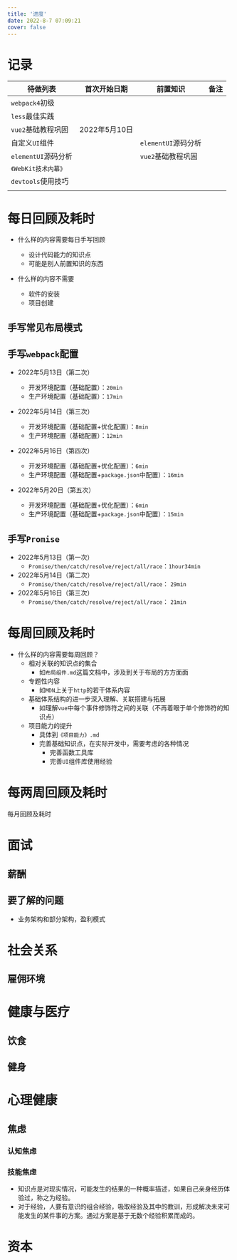```yaml
---
title: '进度'
date: 2022-8-7 07:09:21
cover: false
---
```




# 记录

| 待做列表             | 首次开始日期  | 前置知识            | 备注 |
| -------------------- | ------------- | ------------------- | ---- |
| `webpack4`初级       |               |                     |      |
| `less`最佳实践       |               |                     |      |
| `vue2`基础教程巩固   | 2022年5月10日 |                     |      |
| 自定义`UI`组件       |               | `elementUI`源码分析 |      |
| `elementUI`源码分析  |               | `vue2`基础教程巩固  |      |
| `《WebKit技术内幕》` |               |                     |      |
| `devtools`使用技巧   |               |                     |      |
|                      |               |                     |      |

# 每日回顾及耗时

- 什么样的内容需要每日手写回顾
  - 设计代码能力的知识点
  - 可能是别人前置知识的东西

- 什么样的内容不需要
  - 软件的安装
  - 项目创建

## 手写常见布局模式

## 手写`webpack`配置

- 2022年5月13日（第二次）
  - 开发环境配置（基础配置）：`20min`
  - 生产环境配置（基础配置）：`17min`
- 2022年5月14日（第三次）
  - 开发环境配置（基础配置+优化配置）：`8min`
  - 生产环境配置（基础配置）：`12min`
- 2022年5月16日（第四次）
  - 开发环境配置（基础配置+优化配置）：`6min`
  - 生产环境配置（基础配置+`package.json`中配置）：`16min`

- 2022年5月20日（第五次）
  - 开发环境配置（基础配置+优化配置）：`6min`
  - 生产环境配置（基础配置+`package.json`中配置）：`15min`

## 手写`Promise`

- 2022年5月13日（第一次）
  - `Promise/then/catch/resolve/reject/all/race`：`1hour34min`
- 2022年5月14日（第二次）
  - `Promise/then/catch/resolve/reject/all/race`： `29min`
- 2022年5月16日（第三次）
  - `Promise/then/catch/resolve/reject/all/race`： `21min`



# 每周回顾及耗时

- 什么样的内容需要每周回顾？
  - 相对关联的知识点的集合
    - 如`布局组件.md`这篇文档中，涉及到关于布局的方方面面
  - 专题性内容
    - 如`MDN`上关于`http`的若干体系内容
  - 基础体系结构的进一步深入理解、关联搭建与拓展
    - 如理解`vue`中每个事件修饰符之间的关联（不再着眼于单个修饰符的知识点）
  - 项目能力的提升
    - 具体到`《项目能力》.md`
    - 完善基础知识点，在实际开发中，需要考虑的各种情况
      - 完善函数工具库
      - 完善`UI`组件库使用经验

# 每两周回顾及耗时



每月回顾及耗时











































































































# 面试

## 薪酬

## 要了解的问题

- 业务架构和部分架构，盈利模式

# 社会关系

## 雇佣环境

# 健康与医疗

## 饮食

## 健身

# 心理健康

## 焦虑

### 认知焦虑



### 技能焦虑

- 知识点是对现实情况，可能发生的结果的一种概率描述，如果自己亲身经历体验过，称之为经验。
- 对于经验，人要有意识的组合经验，吸取经验及其中的教训，形成解决未来可能发生的某件事的方案。通过方案是基于无数个经验积累而成的。

# 资本